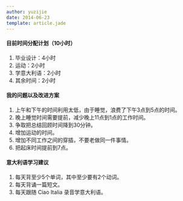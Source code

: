 ```yaml
---
author: yuzijie
date: 2014-06-23
template: article.jade
---
```


#### 目前时间分配计划（10小时）

1. 毕业设计：4小时
2. 运动：2小时
3. 学意大利语：2小时
5. 其余时间：2小时

#### 我的问题以及改进方案

1. 上午和下午的时间利用太低，由于睡觉，浪费了下午3点到5点的时间。
2. 晚上睡觉时间需要提前，减少晚上11点到1点的工作时间。
3. 争取把总结回顾时间降到30分钟。
4. 增加运动的时间。
5. 增加不同工作之间的穿插，不要老做同一件事情。
6. 把起床时间提前到7点。

#### 意大利语学习建议

1. 每天背至少5个单词，其中至少要有2个动词。
2. 每天背诵一篇短文。
3. 每天跟随 Ciao Italia 录音学意大利语。